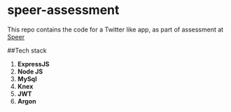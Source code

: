 # speer-assessment

This repo contains the code for a Twitter like app, as part of assessment at [Speer](https://www.speer.io/)

##Tech stack
1. **ExpressJS**
2. **Node JS**
3. **MySql**
4. **Knex**
5. **JWT**
6. **Argon**
